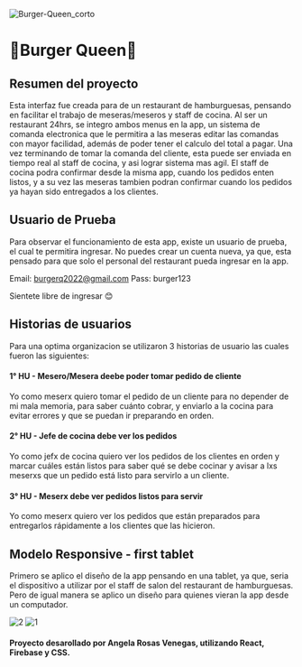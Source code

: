 ![Burger-Queen_corto](https://user-images.githubusercontent.com/73150391/168903590-0251b766-bdc5-46bc-ad54-207c7a3bba35.png)
# 🍔Burger Queen🍔


## Resumen del proyecto

Esta interfaz fue creada para de un restaurant de hamburguesas, pensando en facilitar el trabajo de meseras/meseros y staff de cocina. Al ser un restaurant 24hrs, se integro ambos menus en la app, un sistema de comanda electronica que le permitira a las meseras editar las comandas con mayor facilidad, además de poder tener el calculo del total a pagar. 
Una vez terminando de tomar la comanda del cliente, esta puede ser enviada en tiempo real al staff de cocina, y asi lograr sistema mas agil. 
El staff de cocina podra confirmar desde la misma app, cuando los pedidos enten listos, y a su vez las meseras tambien podran confirmar cuando los pedidos ya hayan sido entregados a los clientes.

## Usuario de Prueba

Para observar el funcionamiento de esta app, existe un usuario de prueba, el cual te permitira ingresar. No puedes crear un cuenta nueva, ya que, esta pensado para que solo el personal del restaurant pueda ingresar en la app. 

Email: burgerq2022@gmail.com
Pass: burger123

Sientete libre de ingresar 😊

## Historias de usuarios

Para una optima organizacion se utilizaron 3 historias de usuario las cuales fueron las siguientes:

#### 1° HU - Mesero/Mesera deebe poder tomar pedido de cliente
Yo como meserx quiero tomar el pedido de un cliente para no depender de mi mala
memoria, para saber cuánto cobrar, y enviarlo a la cocina para evitar errores y
que se puedan ir preparando en orden.

#### 2° HU - Jefe de cocina debe ver los pedidos
Yo como jefx de cocina quiero ver los pedidos de los clientes en orden y
marcar cuáles están listos para saber qué se debe cocinar y avisar a lxs meserxs
que un pedido está listo para servirlo a un cliente.

#### 3° HU - Meserx debe ver pedidos listos para servir
Yo como meserx quiero ver los pedidos que están preparados para entregarlos
rápidamente a los clientes que las hicieron.

## Modelo Responsive - first tablet

Primero se aplico el diseño de la app pensando en una tablet, ya que, seria el dispositivo a utilizar por el staff de salon del restaurant de hamburguesas. Pero de igual manera se aplico un diseño para quienes vieran la app desde un computador. 



![2](https://user-images.githubusercontent.com/73150391/168910730-68fb97ff-3987-4921-b30f-63f567809a5b.png)
![1](https://user-images.githubusercontent.com/73150391/168910726-828f17aa-cd6a-4bec-862f-0c1fc0e9c997.png)



#### Proyecto desarollado por Angela Rosas Venegas, utilizando React, Firebase y CSS.



